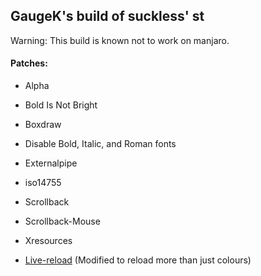 ## GaugeK's build of suckless' st

Warning: This build is known not to work on manjaro.

#### Patches:

- Alpha

- Bold Is Not Bright

- Boxdraw

- Disable Bold, Italic, and Roman fonts

- Externalpipe

- iso14755

- Scrollback

- Scrollback-Mouse

- Xresources

- [Live-reload](https://github.com/PaxPlay/st) (Modified to reload more than just colours)
